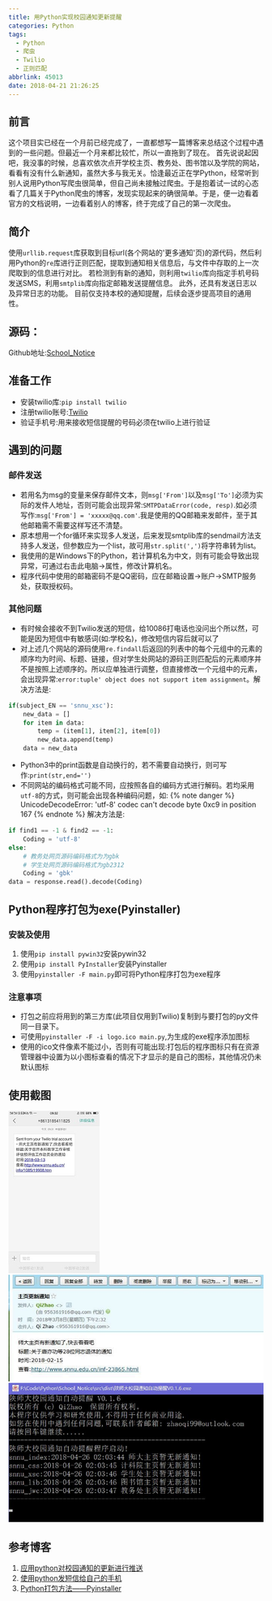 ```yaml
---
title: 用Python实现校园通知更新提醒
categories: Python
tags:
  - Python
  - 爬虫
  - Twilio
  - 正则匹配
abbrlink: 45013
date: 2018-04-21 21:26:25
---
```

## 前言
这个项目实已经在一个月前已经完成了，一直都想写一篇博客来总结这个过程中遇到的一些问题。但最近一个月来都比较忙，所以一直拖到了现在。
首先说说起因吧，我没事的时候，总喜欢依次点开学校主页、教务处、图书馆以及学院的网站，看看有没有什么新通知，虽然大多与我无关。恰逢最近正在学Python，经常听到别人说用Python写爬虫很简单，但自己尚未接触过爬虫。于是抱着试一试的心态看了几篇关于Python爬虫的博客，发现实现起来的确很简单。于是，便一边看着官方的文档说明，一边看着别人的博客，终于完成了自己的第一次爬虫。

## 简介
使用`urllib.request`库获取到目标url(各个网站的'更多通知'页)的源代码，然后利用Python的`re`库进行正则匹配，提取到通知相关信息后，与文件中存取的上一次爬取到的信息进行对比。
若检测到有新的通知，则利用`twilio`库向指定手机号码发送SMS，利用`smtplib`库向指定邮箱发送提醒信息。
此外，还具有发送日志以及异常日志的功能。
目前仅支持本校的通知提醒，后续会逐步提高项目的通用性。

## 源码：
Github地址:[School_Notice](https://github.com/ZhaoQi99/School_Notice)

## 准备工作
- 安装twilio库:`pip install twilio`
- 注册twilio账号:[Twilio](https://www.twilio.com)
- 验证手机号:用来接收短信提醒的号码必须在twilio上进行验证

## 遇到的问题
### 邮件发送
- 若用名为msg的变量来保存邮件文本，则`msg['From']`以及`msg['To']`必须为实际的发件人地址，否则可能会出现异常:`SMTPDataError(code, resp)`.如必须写作:`msg['From'] = 'xxxxx@qq.com'`.我是使用的QQ邮箱来发邮件，至于其他邮箱需不需要这样写还不清楚。 
- 原本想用一个for循环来实现多人发送，后来发现smtplib库的sendmail方法支持多人发送，但参数应为一个list，故可用`str.split(',')`将字符串转为list。
- 我使用的是Windows下的Python，若计算机名为中文，则有可能会导致出现异常，可通过右击此电脑->属性，修改计算机名。
- 程序代码中使用的邮箱密码不是QQ密码，应在邮箱设置->账户->SMTP服务处，获取授权码。

### 其他问题
- 有时候会接收不到Twilio发送的短信，给10086打电话也没问出个所以然，可能是因为短信中有敏感词(如:学校名)，修改短信内容后就可以了
- 对上述几个网站的源码使用`re.findall`后返回的列表中的每个元组中的元素的顺序均为时间、标题、链接，但对学生处网站的源码正则匹配后的元素顺序并不是按照上述顺序的。所以应单独进行调整，但直接修改一个元组中的元素，会出现异常:`error:tuple' object does not support item assignment`。解决方法是:
```Python
if(subject_EN == 'snnu_xsc'):
	new_data = []
    for item in data:
		temp = (item[1], item[2], item[0])
        new_data.append(temp)
    data = new_data
```
- Python3中的print函数是自动换行的，若不需要自动换行，则可写作:`print(str,end='')`
- 不同网站的编码格式可能不同，应按照各自的编码方式进行解码。若均采用`utf-8`的方式，则可能会出现各种编码问题，如:
{% note danger %}
UnicodeDecodeError: 'utf-8' codec can't decode byte 0xc9 in position 167
{% endnote %}
解决方法是:
```Python
if find1 == -1 & find2 == -1:
	Coding = 'utf-8'
else:
	# 教务处网页源码编码格式为为gbk
	# 学生处网页源码编码格式为gb2312
	Coding = 'gbk'
data = response.read().decode(Coding)
```
## Python程序打包为exe(Pyinstaller)
### 安装及使用
1. 使用`pip install pywin32`安装pywin32
2. 使用`pip install PyInstaller`安装Pyinstaller
3. 使用`pyinstaller -F main.py`即可将Python程序打包为exe程序

### 注意事项
- 打包之前应将用到的第三方库(此项目仅用到Twilio)复制到与要打包的py文件同一目录下。
- 可使用`pyinstaller -F -i logo.ico main.py`,为生成的exe程序添加图标
- 使用的ico文件像素不能过小，否则有可能出现:打包后的程序图标只有在资源管理器中设置为以小图标查看的情况下才显示的是自己的图标，其他情况仍未默认图标

## 使用截图
![](/images/Screenshot_2018-03-13-09-32-23-47.jpg)
![](/images/send_email.jpg)
![](/images/20180426015859.jpg)
## 参考博客
1. [应用python对校园通知的更新进行推送](https://blog.csdn.net/hanyou11/article/details/50756800)
2. [使用python发短信给自己的手机](https://blog.csdn.net/zyc121561/article/details/78169168)
3. [Python打包方法——Pyinstaller](https://www.cnblogs.com/gopythoner/p/6337543.html)